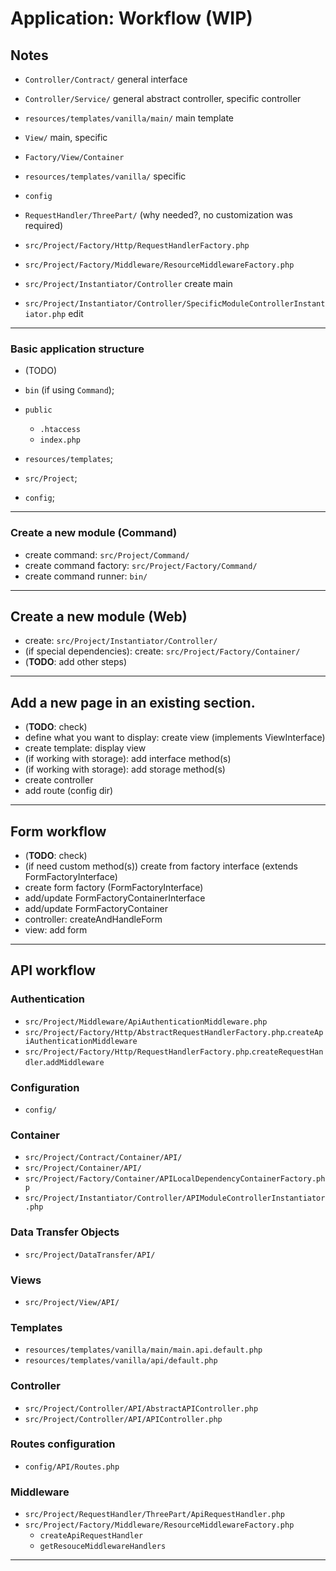 # Application: Workflow (WIP)

## Notes

- `Controller/Contract/` general interface
- `Controller/Service/` general abstract controller, specific controller
- `resources/templates/vanilla/main/` main template
- `View/` main, specific
- `Factory/View/Container`
- `resources/templates/vanilla/` specific
- `config`

- `RequestHandler/ThreePart/` (why needed?, no customization was required)

- `src/Project/Factory/Http/RequestHandlerFactory.php`
- `src/Project/Factory/Middleware/ResourceMiddlewareFactory.php`

- `src/Project/Instantiator/Controller` create main
- `src/Project/Instantiator/Controller/SpecificModuleControllerInstantiator.php` edit

---

### Basic application structure

- (TODO)
- `bin` (if using `Command`);

- `public`
  - `.htaccess`
  - `index.php`
- `resources/templates`;
- `src/Project`;

- `config`;

---

### Create a new module (Command)

- create command: `src/Project/Command/`
- create command factory: `src/Project/Factory/Command/`
- create command runner: `bin/`

---

## Create a new module (Web)

- create: `src/Project/Instantiator/Controller/`
- (if special dependencies): create: `src/Project/Factory/Container/`
- (**TODO**: add other steps)

---

## Add a new page in an existing section.

- (**TODO**: check)
- define what you want to display: create view (implements ViewInterface)
- create template: display view
- (if working with storage): add interface method(s)
- (if working with storage): add storage method(s)
- create controller
- add route (config dir)

---

## Form workflow

- (**TODO**: check)
- (if need custom method(s)) create from factory interface (extends FormFactoryInterface)
- create form factory (FormFactoryInterface)
- add/update FormFactoryContainerInterface
- add/update FormFactoryContainer
- controller: createAndHandleForm
- view: add form

---

## API workflow

### Authentication

- `src/Project/Middleware/ApiAuthenticationMiddleware.php`
- `src/Project/Factory/Http/AbstractRequestHandlerFactory.php`.`createApiAuthenticationMiddleware`
- `src/Project/Factory/Http/RequestHandlerFactory.php`.`createRequestHandler`.`addMiddleware`

### Configuration

- `config/`

### Container

- `src/Project/Contract/Container/API/`
- `src/Project/Container/API/`
- `src/Project/Factory/Container/APILocalDependencyContainerFactory.php`
- `src/Project/Instantiator/Controller/APIModuleControllerInstantiator.php`

### Data Transfer Objects

- `src/Project/DataTransfer/API/`

### Views

- `src/Project/View/API/`

### Templates

- `resources/templates/vanilla/main/main.api.default.php`
- `resources/templates/vanilla/api/default.php`

### Controller

- `src/Project/Controller/API/AbstractAPIController.php`
- `src/Project/Controller/API/APIController.php`

### Routes configuration

- `config/API/Routes.php`

### Middleware

- `src/Project/RequestHandler/ThreePart/ApiRequestHandler.php`
- `src/Project/Factory/Middleware/ResourceMiddlewareFactory.php`
    - `createApiRequestHandler`
    - `getResouceMiddlewareHandlers`

---